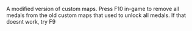 A modified version of custom maps. Press F10 in-game to remove all medals from the old custom maps that used to unlock all medals. If that doesnt work, try F9